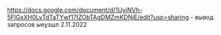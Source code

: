 https://docs.google.com/document/d/1UyiNVh-5FlGxXH0LvTdTaTYwf17IZObTAgDMZmKDNjE/edit?usp=sharing - вывод запросов ыеузшл 2.11.2022
